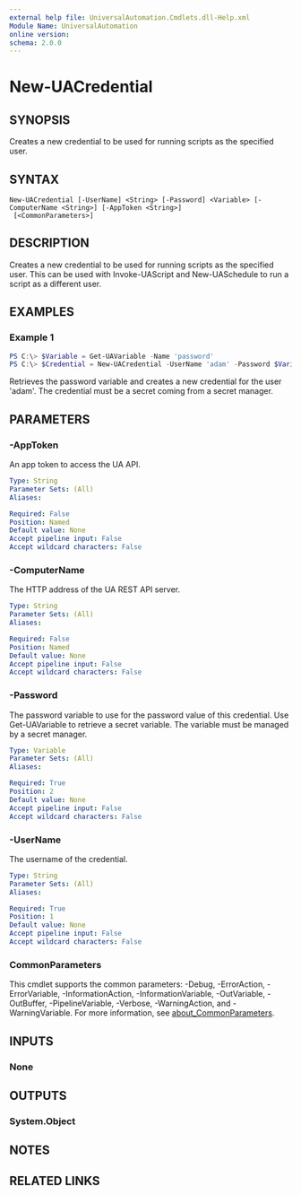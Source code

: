 ```yaml
---
external help file: UniversalAutomation.Cmdlets.dll-Help.xml
Module Name: UniversalAutomation
online version:
schema: 2.0.0
---
```


# New-UACredential

## SYNOPSIS
Creates a new credential to be used for running scripts as the specified user. 

## SYNTAX

```
New-UACredential [-UserName] <String> [-Password] <Variable> [-ComputerName <String>] [-AppToken <String>]
 [<CommonParameters>]
```

## DESCRIPTION
Creates a new credential to be used for running scripts as the specified user. This can be used with Invoke-UAScript and New-UASchedule to run a script as a different user. 

## EXAMPLES

### Example 1
```powershell
PS C:\> $Variable = Get-UAVariable -Name 'password' 
PS C:\> $Credential = New-UACredential -UserName 'adam' -Password $Variable 
```

Retrieves the password variable and creates a new credential for the user 'adam'. The credential must be a secret coming from a secret manager. 

## PARAMETERS

### -AppToken
An app token to access the UA API. 

```yaml
Type: String
Parameter Sets: (All)
Aliases:

Required: False
Position: Named
Default value: None
Accept pipeline input: False
Accept wildcard characters: False
```

### -ComputerName
The HTTP address of the UA REST API server.

```yaml
Type: String
Parameter Sets: (All)
Aliases:

Required: False
Position: Named
Default value: None
Accept pipeline input: False
Accept wildcard characters: False
```

### -Password
The password variable to use for the password value of this credential. Use Get-UAVariable to retrieve a secret variable. The variable must be managed by a secret manager. 

```yaml
Type: Variable
Parameter Sets: (All)
Aliases:

Required: True
Position: 2
Default value: None
Accept pipeline input: False
Accept wildcard characters: False
```

### -UserName
The username of the credential. 

```yaml
Type: String
Parameter Sets: (All)
Aliases:

Required: True
Position: 1
Default value: None
Accept pipeline input: False
Accept wildcard characters: False
```

### CommonParameters
This cmdlet supports the common parameters: -Debug, -ErrorAction, -ErrorVariable, -InformationAction, -InformationVariable, -OutVariable, -OutBuffer, -PipelineVariable, -Verbose, -WarningAction, and -WarningVariable. For more information, see [about_CommonParameters](http://go.microsoft.com/fwlink/?LinkID=113216).

## INPUTS

### None

## OUTPUTS

### System.Object
## NOTES

## RELATED LINKS

